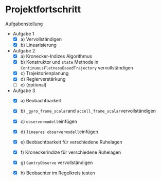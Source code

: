 # Projektfortschritt

[Aufgabenstellung](./.assets/hausuebung.pdf)

- Aufgabe 1
  - [x] a) Vervollständigen
  - [x] b) Linearisierung
- Aufgabe 2 
  - [x] a) Kronecker-Indizes Algorithmus
  - [x] b) Konstruktor und `state` Methode in `ContinuousFlatnessBasedTrajectory` vervollständigen
  - [x] c) Trajektorienplanung
  - [x] d) Reglerverstärkung
  - [ ] e) (optional)
- Aufgabe 3
  - [x] a) Beobachtbarkeit
  - [x] b) `_gyro_frame_scalar`and `accell_frame_scalar`vervollständigen
  - [x] c) `observermodell`einfügen
  - [x] d) `lineares observermodell`einfügen
  - [x] e) Beobachtbarkeit für verschiedene Ruhelagen
  - [x] f) Kroneckerindize für verschiedene Ruhelagen
  - [x] g) `GantryObserve` vervollständigen
  - [x] h) Beobachter im Regelkreis testen

